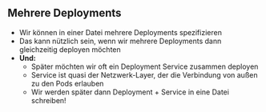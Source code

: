 ## Mehrere Deployments

* Wir können in einer Datei mehrere Deployments spezifizieren
* Das kann nützlich sein, wenn wir mehrere Deployments dann 
gleichzeitig deployen möchten
* **Und:**
  * Später möchten wir oft ein Deployment Service zusammen deployen
  * Service ist quasi der Netzwerk-Layer, der die Verbindung von außen
  zu den Pods erlauben
  * Wir werden später dann Deployment + Service in eine Datei schreiben!